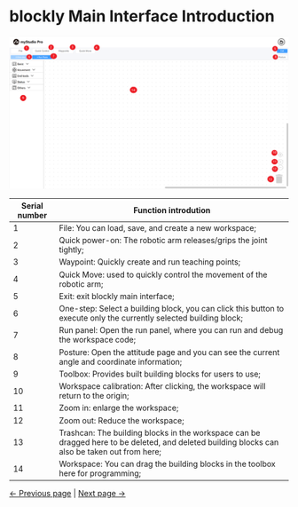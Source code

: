 # blockly Main Interface Introduction

<img src="../../../../resources/3-FunctionsAndApplications/6.developmentGuide/myStudio/blockly/Interface.png" />


| Serial number |  Function introdution                   |
| ---- | ------------------------------------------------------------ |
| 1    | File: You can load, save, and create a new workspace;               |
| 2    | Quick power-on: The robotic arm releases/grips the joint tightly;  |
| 3    | Waypoint: Quickly create and run teaching points; |
| 4    | Quick Move: used to quickly control the movement of the robotic arm;                           |
| 5    | Exit: exit blockly main interface;                                    |
| 6    | One-step: Select a building block, you can click this button to execute only the currently selected building block; |
| 7    | Run panel: Open the run panel, where you can run and debug the workspace code;   |
| 8    | Posture: Open the attitude page and you can see the current angle and coordinate information;      |
| 9    | Toolbox: Provides built building blocks for users to use;           |
| 10   | Workspace calibration: After clicking, the workspace will return to the origin;           |
| 11   | Zoom in: enlarge the workspace;                            |
| 12   | Zoom out: Reduce the workspace;                            |
| 13   | Trashcan: The building blocks in the workspace can be dragged here to be deleted, and deleted building blocks can also be taken out from here; |
| 14   | Workspace: You can drag the building blocks in the toolbox here for programming; |

[← Previous page](./6.5.5.1-blocklyFirstUse.md) | [Next page →]()